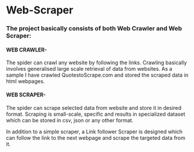 # Web-Scraper

### The project basically consists of both Web Crawler and Web Scraper:

#### WEB CRAWLER-
The spider can crawl any website by following the links.
Crawling basically involves generalised large scale retrieval of data from websites. 
As a sample I have crawled QuotestoScrape.com and stored the scraped data in html webpages.

#### WEB SCRAPER-
The spider can scrape selected data from website and store it in desired format.
Scraping is small-scale, specific and results in specialized dataset which can be stored in csv, json or any other format.

In addition to a simple scraper, a Link follower Scraper is designed which can follow the link to the next webpage and scrape the targeted data from it.


